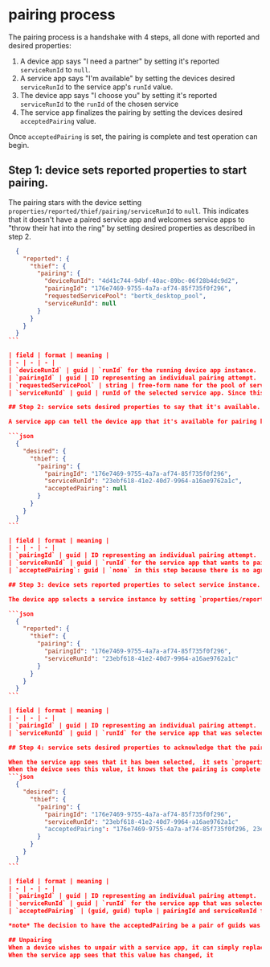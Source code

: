 # pairing process

The pairing process is a handshake with 4 steps, all done with reported and desired properties: 
1. A device app says "I need a partner" by setting it's reported `serviceRunId` to `null`. 
2. A service app says "I'm available" by setting the devices desired `serviceRunId` to the service app's `runId` value.
3. The device app says "I choose you" by setting it's reported `serviceRunId` to the `runId` of the chosen service
4. The service app finalizes the pairing by setting the devices desired `acceptedPairing` value.

Once `acceptedPairing` is set, the pairing is complete and test operation can begin.
 
## Step 1: device sets reported properties to start pairing.

The pairing stars with the device setting `properties/reported/thief/pairing/serviceRunId` to `null`.
This indicates that it doesn't have a paired service app and welcomes service apps to "throw their hat into the ring" by setting desired properties as described in step 2.

````json
  {
    "reported": {
      "thief": {
        "pairing": {
          "deviceRunId": "4d41c744-94bf-40ac-89bc-06f28b4dc9d2",
          "pairingId": "176e7469-9755-4a7a-af74-85f735f0f296",
          "requestedServicePool": "bertk_desktop_pool",
          "serviceRunId": null
        }
      }
    }
  }
```

| field | format | meaning |
| - | - | - |
| `deviceRunId` | guid | `runId` for the running device app instance.  re-generated each time the app launches |
| `pairingId` | guid | ID representing an individual pairing attempt.  The device generates a new pairingId each time it tries to pair (or re-pair) with a service app |
| `requestedServicePool` | string | free-form name for the pool of service apps which are known to be valid.  This is the the only value that a service app uses to decide if it can pair with the device app |
| `serviceRunId` | guid | runId of the selected service app. Since this step is starting the pairing process, this is set to `null` because no service app has been chosen yet. |

## Step 2: service sets desired properties to say that it's available.

A service app can tell the device app that it's available for pairing by setting `properties/desired/thief/pairing` values as described below.  

```json
  {
    "desired": {
      "thief": {
        "pairing": {
          "pairingId": "176e7469-9755-4a7a-af74-85f735f0f296",
          "serviceRunId": "23ebf618-41e2-40d7-9964-a16ae9762a1c",
          "acceptedPairing": null
        }
      }
    }
  }
```

| field | format | meaning |
| - | - | - |
| `pairingId` | guid | ID representing an individual pairing attempt.  This is included so the device can know that it's not looking at an old set of desired properties. |
| `serviceRunId` | guid | `runId` for the service app that wants to pair with the device app |
| `acceptedPairing`: guid | `none` in this step because there is no agreement (yet) between the device app and service app |

## Step 3: device sets reported properties to select service instance.

The device app selects a service instance by setting `properties/reported/thief/pairing/serviceRunId` to the service app's runId value.

```json
  {
    "reported": {
      "thief": {
        "pairing": {
          "pairingId": "176e7469-9755-4a7a-af74-85f735f0f296",
          "serviceRunId": "23ebf618-41e2-40d7-9964-a16ae9762a1c"
        }
      }
    }
  }
```

| field | format | meaning |
| - | - | - |
| `pairingId` | guid | ID representing an individual pairing attempt.  Used like a "transaction ID" so the service can know that the device is still working on the same pairing operation |
| `serviceRunId` | guid | `runId` for the service app that was selected by the device app |

## Step 4: service sets desired properties to acknowledge that the pairing is complete.

When the service app sees that it has been selected,  it sets `properties/desired/thief/pairing/acceptedPairing` to "{pairingId},{serviceRunId}".
When the deivce sees this value, it knows that the pairing is complete and it can begin communicating with the service instance.
```json
  {
    "desired": {
      "thief": {
        "pairing": {
          "pairingId": "176e7469-9755-4a7a-af74-85f735f0f296",
          "serviceRunId": "23ebf618-41e2-40d7-9964-a16ae9762a1c"
          "acceptedPairing": "176e7469-9755-4a7a-af74-85f735f0f296, 23ebf618-41e2-40d7-9964-a16ae9762a1c",
        }
      }
    }
  }
```

| field | format | meaning |
| - | - | - |
| `pairingId` | guid | ID representing an individual pairing attempt.  Used like a "transaction ID" so the device app can know that the service app is still working on the same pairing operation |
| `serviceRunId` | guid | `runId` for the service app that was selected by the device app |
| `acceptedPairing` | (guid, guid) tuple | pairingId and serviceRunId for the accepted pairing. |

*note* The decision to have the acceptedPairing be a pair of guids was done to be as explicit as possible.  Having it set to  <`pairingId`>, <`serviceRunId`> was done to make the meaning, effectively, "I, `serviceRunId`, accept the pairing with this device for the `pairindId` operation."

## Unpairing
When a device wishes to unpair with a service app, it can simply replace `properties/reported/thief/pairing/serviceRunId` with a new value or with `null`.  
When the service app sees that this value has changed, it 


